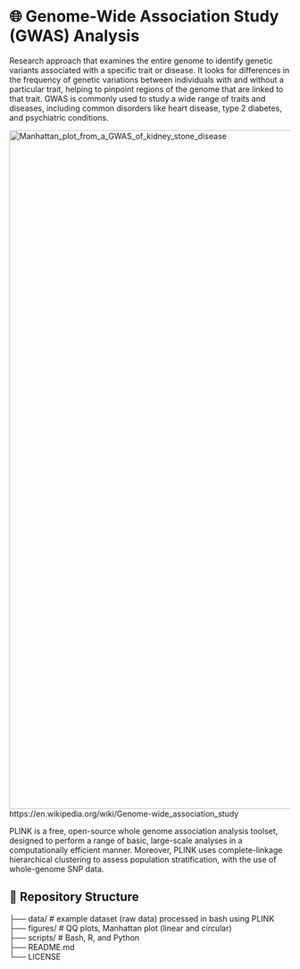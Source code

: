 # 🌐 Genome-Wide Association Study (GWAS) Analysis

 Research approach that examines the entire genome to identify genetic variants associated with a specific trait or disease. 
 It looks for differences in the frequency of genetic variations between individuals with and without a particular trait, 
 helping to pinpoint regions of the genome that are linked to that trait. GWAS is commonly used to study a wide range of traits and diseases, 
 including common disorders like heart disease, type 2 diabetes, and psychiatric conditions.

 <img width="1216" alt="Manhattan_plot_from_a_GWAS_of_kidney_stone_disease" src="https://github.com/user-attachments/assets/c25f1bef-5127-4257-a348-09392ce2f02e" />
 https://en.wikipedia.org/wiki/Genome-wide_association_study

 
 PLINK is a free, open-source whole genome association analysis toolset, designed to perform a range of basic, large-scale analyses in a computationally efficient manner. 
 Moreover, PLINK uses complete-linkage hierarchical clustering to assess population stratification, with the use of whole-genome SNP data. 



 ## 📁 Repository Structure

├── data/ # example dataset (raw data) processed in bash using PLINK     
├── figures/ # QQ plots, Manhattan plot (linear and circular)    
├── scripts/ # Bash, R, and Python         
├── README.md   
└── LICENSE
